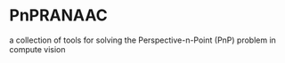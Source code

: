 # PnPRANAAC
a collection of tools for solving the Perspective-n-Point (PnP) problem in compute vision
